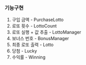 ### 기능구현
1. 구입 금액 - PurchaseLotto
2. 로또 횟수 - LottoCount
3. 로또 실행 + 값 추출 - LottoManager
4. 보너스 번호 - BonusManager
5. 최종 로또 출력 - Lotto
6. 당첨 - Lucky
7. 수익률 - Winning